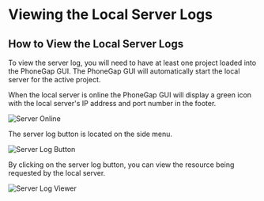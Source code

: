 # Viewing the Local Server Logs

## How to View the Local Server Logs

To view the server log, you will need to have at least one project loaded into the PhoneGap GUI. The PhoneGap GUI will automatically start the local server for the active project.

When the local server is online the PhoneGap GUI will display a green icon with the local server's IP address and port number in the footer.

![Server Online](https://raw.github.com/hermwong/phonegap-gui/master/docs-assets/server/docs-server-status-online.png)

The server log button is located on the side menu.

![Server Log Button](https://raw.github.com/hermwong/phonegap-gui/master/docs-assets/server/docs-server-log-button.png)

By clicking on the server log button, you can view the resource being requested by the local server.

![Server Log Viewer](https://raw.github.com/hermwong/phonegap-gui/master/docs-assets/server/docs-server-log-window.png)